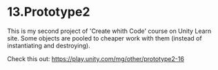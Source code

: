 # 13.Prototype2

This is my second project of 'Create whith Code' course on Unity Learn site.
Some objects are pooled to cheaper work with them (instead of instantiating and destroying).

Check this out: https://play.unity.com/mg/other/prototype2-16

